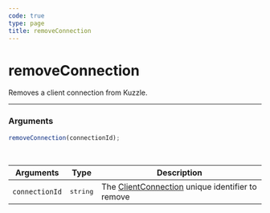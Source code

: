 ```yaml
---
code: true
type: page
title: removeConnection
---
```


# removeConnection



Removes a client connection from Kuzzle.

---

### Arguments

```js
removeConnection(connectionId);
```

<br/>

| Arguments      | Type              | Description                                                                                    |
| -------------- | ----------------- | ---------------------------------------------------------------------------------------------- |
| `connectionId` | <pre>string</pre> | The [ClientConnection](/core/1/protocols/context/clientconnection) unique identifier to remove |
